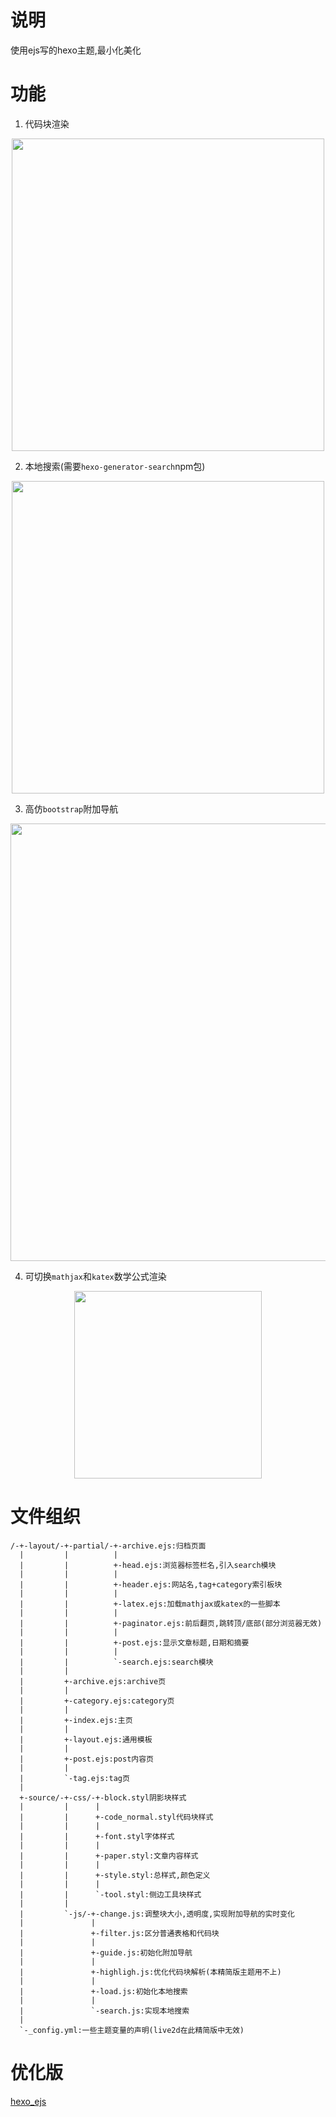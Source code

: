 # 说明

使用ejs写的hexo主题,最小化美化

# 功能

1. 代码块渲染

<div align="center">
  <img width="500px" src="https://github.com/hexo-simple-theme/theme_demo/blob/master/code.png"> 
</div>

2. 本地搜索(需要`hexo-generator-search`npm包)

<div align="center">
  <img width="500px" src="https://github.com/hexo-simple-theme/theme_demo/blob/master/search.png"> 
</div>

3. 高仿`bootstrap`附加导航

<div align="center">
  <img width="700px" src="https://github.com/hexo-simple-theme/theme_demo/blob/master/guide.png"> 
</div>

4. 可切换`mathjax`和`katex`数学公式渲染

<div align="center">
  <img width="300px" src="https://github.com/hexo-simple-theme/theme_demo/blob/master/latex.png"> 
</div>

# 文件组织

```
/-+-layout/-+-partial/-+-archive.ejs:归档页面
  |         |          |
  |         |          +-head.ejs:浏览器标签栏名,引入search模块
  |         |          |
  |         |          +-header.ejs:网站名,tag+category索引板块
  |         |          |
  |         |          +-latex.ejs:加载mathjax或katex的一些脚本
  |         |          |
  |         |          +-paginator.ejs:前后翻页,跳转顶/底部(部分浏览器无效)
  |         |          |
  |         |          +-post.ejs:显示文章标题,日期和摘要
  |         |          |
  |         |          `-search.ejs:search模块
  |         |
  |         +-archive.ejs:archive页
  |         |
  |         +-category.ejs:category页
  |         |
  |         +-index.ejs:主页
  |         |
  |         +-layout.ejs:通用模板
  |         |
  |         +-post.ejs:post内容页
  |         |
  |         `-tag.ejs:tag页
  |
  +-source/-+-css/-+-block.styl阴影块样式
  |         |      |
  |         |      +-code_normal.styl代码块样式
  |         |      |
  |         |      +-font.styl字体样式
  |         |      |
  |         |      +-paper.styl:文章内容样式
  |         |      |
  |         |      +-style.styl:总样式,颜色定义
  |         |      |
  |         |      `-tool.styl:侧边工具块样式
  |         |
  |         `-js/-+-change.js:调整块大小,透明度,实现附加导航的实时变化
  |               |
  |               +-filter.js:区分普通表格和代码块
  |               |
  |               +-guide.js:初始化附加导航
  |               |
  |               +-highligh.js:优化代码块解析(本精简版主题用不上)
  |               |
  |               +-load.js:初始化本地搜索
  |               |
  |               `-search.js:实现本地搜索
  |
  `-_config.yml:一些主题变量的声明(live2d在此精简版中无效)
```

# 优化版

[hexo_ejs](https://github.com/hexo-simple-theme/hexo_ejs)
